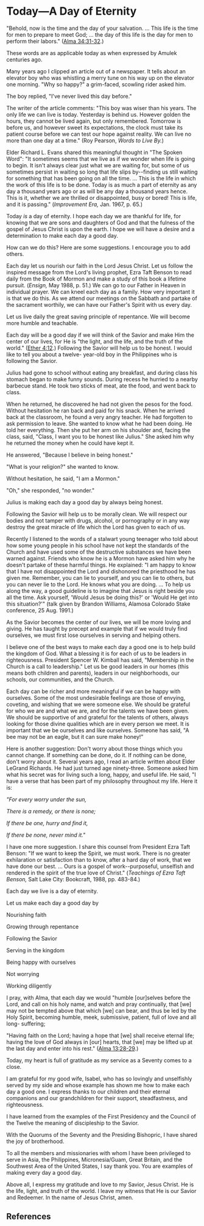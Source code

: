 # Today—A Day of Eternity

"Behold, now is the time and the day of your salvation. ... This life is the
time for men to prepare to meet God; ... the day of this life is the day for men
to perform their labors." ([Alma
34:31-32](/scriptures/bofm/alma/34.31-32?lang=eng#30).)

These words are as applicable today as when expressed by Amulek centuries ago.

Many years ago I clipped an article out of a newspaper. It tells about an
elevator boy who was whistling a merry tune on his way up on the elevator one
morning. "Why so happy?" a grim-faced, scowling rider asked him.

The boy replied, "I've never lived this day before."

The writer of the article comments: "This boy was wiser than his years. The
only life we can live is today. Yesterday is behind us. However golden the
hours, they cannot be lived again, but only remembered. Tomorrow is before us,
and however sweet its expectations, the clock must take its patient course
before we can test our hope against reality. We can live no more than one day
at a time." (Roy Pearson, _Words to Live By._)

Elder Richard L. Evans shared this meaningful thought in "The Spoken Word":
"It sometimes seems that we live as if we wonder when life is going to begin.
It isn't always clear just what we are waiting for, but some of us sometimes
persist in waiting so long that life slips by--finding us still waiting for
something that has been going on all the time. ... This is the life in which the
work of this life is to be done. Today is as much a part of eternity as any
day a thousand years ago or as will be any day a thousand years hence. This is
it, whether we are thrilled or disappointed, busy or bored! This is life, and
it is passing." (_Improvement Era,_ Jan. 1967, p. 65.)

Today _is_ a day of eternity. I hope each day we are thankful for life, for
knowing that we are sons and daughters of God and that the fulness of the
gospel of Jesus Christ is upon the earth. I hope we will have a desire and a
determination to make each day a good day.

How can we do this? Here are some suggestions. I encourage you to add others.

Each day let us nourish our faith in the Lord Jesus Christ. Let us follow the
inspired message from the Lord's living prophet, Ezra Taft Benson to read
daily from the Book of Mormon and make a study of this book a lifetime
pursuit. (_Ensign,_ May 1988, p. 51.) We can go to our Father in Heaven in
individual prayer. We can kneel each day as a family. How very important it is
that we do this. As we attend our meetings on the Sabbath and partake of the
sacrament worthily, we can have our Father's Spirit with us every day.

Let us live daily the great saving principle of repentance. We will become
more humble and teachable.

Each day will be a good day if we will think of the Savior and make Him the
center of our lives, for He is "the light, and the life, and the truth of the
world." ([Ether 4:12](/scriptures/bofm/ether/4.12?lang=eng#11).) Following the
Savior will help us to be honest. I would like to tell you about a twelve-
year-old boy in the Philippines who is following the Savior.

Julius had gone to school without eating any breakfast, and during class his
stomach began to make funny sounds. During recess he hurried to a nearby
barbecue stand. He took two sticks of meat, ate the food, and went back to
class.

When he returned, he discovered he had not given the pesos for the food.
Without hesitation he ran back and paid for his snack. When he arrived back at
the classroom, he found a very angry teacher. He had forgotten to ask
permission to leave. She wanted to know what he had been doing. He told her
everything. Then she put her arm on his shoulder and, facing the class, said,
"Class, I want you to be honest like Julius." She asked him why he returned
the money when he could have kept it.

He answered, "Because I believe in being honest."

"What is your religion?" she wanted to know.

Without hesitation, he said, "I am a Mormon."

"Oh," she responded, "no wonder."

Julius is making each day a good day by always being honest.

Following the Savior will help us to be morally clean. We will respect our
bodies and not tamper with drugs, alcohol, or pornography or in any way
destroy the great miracle of life which the Lord has given to each of us.

Recently I listened to the words of a stalwart young teenager who told about
how some young people in his school have not kept the standards of the Church
and have used some of the destructive substances we have been warned against.
Friends who know he is a Mormon have asked him why he doesn't partake of these
harmful things. He explained: "I am happy to know that I have not disappointed
the Lord and dishonored the priesthood he has given me. Remember, you can lie
to yourself, and you can lie to others, but you can never lie to the Lord. He
knows what you are doing. ... To help us along the way, a good guideline is to
imagine that Jesus is right beside you all the time. Ask yourself, 'Would
Jesus be doing this?' or 'Would He get into this situation?'" (talk given by
Brandon Williams, Alamosa Colorado Stake conference, 25 Aug. 1991.)

As the Savior becomes the center of our lives, we will be more loving and
giving. He has taught by precept and example that if we would truly find
ourselves, we must first lose ourselves in serving and helping others.

I believe one of the best ways to make each day a good one is to help build
the kingdom of God. What a blessing it is for each of us to be leaders in
righteousness. President Spencer W. Kimball has said, "Membership in the
Church is a call to leadership." Let us be good leaders in our homes (this
means both children and parents), leaders in our neighborhoods, our schools,
our communities, and the Church.

Each day can be richer and more meaningful if we can be happy with ourselves.
Some of the most undesirable feelings are those of envying, coveting, and
wishing that we were someone else. We should be grateful for who we are and
what we are, and for the talents we have been given. We should be supportive
of and grateful for the talents of others, always looking for those divine
qualities which are in every person we meet. It is important that we be
ourselves and like ourselves. Someone has said, "A bee may not be an eagle,
but it can sure make honey!"

Here is another suggestion: Don't worry about those things which you cannot
change. If something can be done, do it. If nothing can be done, don't worry
about it. Several years ago, I read an article written about Elder LeGrand
Richards. He had just turned age ninety-three. Someone asked him what his
secret was for living such a long, happy, and useful life. He said, "I have a
verse that has been part of my philosophy throughout my life. Here it is:

_"For every worry under the sun,_

_There is a remedy, or there is none;_

_If there be one, hurry and find it,_

_If there be none, never mind it."_

I have one more suggestion. I share this counsel from President Ezra Taft
Benson: "If we want to keep the Spirit, we must work. There is no greater
exhilaration or satisfaction than to know, after a hard day of work, that we
have done our best. ... Ours is a gospel of work--purposeful, unselfish and
rendered in the spirit of the true love of Christ." (_Teachings of Ezra Taft
Benson,_ Salt Lake City: Bookcraft, 1988, pp. 483-84.)

Each day we live is a day of eternity.

Let us make each day a good day by

Nourishing faith

Growing through repentance

Following the Savior

Serving in the kingdom

Being happy with ourselves

Not worrying

Working diligently

I pray, with Alma, that each day we would "humble [our]selves before the Lord,
and call on his holy name, and watch and pray continually, that [we] may not
be tempted above that which [we] can bear, and thus be led by the Holy Spirit,
becoming humble, meek, submissive, patient, full of love and all long-
suffering;

"Having faith on the Lord; having a hope that [we] shall receive eternal life;
having the love of God always in [our] hearts, that [we] may be lifted up at
the last day and enter into his rest." ([Alma
13:28-29](/scriptures/bofm/alma/13.28-29?lang=eng#27).)

Today, my heart is full of gratitude as my service as a Seventy comes to a
close.

I am grateful for my good wife, Isabel, who has so lovingly and unselfishly
served by my side and whose example has shown me how to make each day a good
one. I express thanks to our children and their eternal companions and our
grandchildren for their support, steadfastness, and righteousness.

I have learned from the examples of the First Presidency and the Council of
the Twelve the meaning of discipleship to the Savior.

With the Quorums of the Seventy and the Presiding Bishopric, I have shared the
joy of brotherhood.

To all the members and missionaries with whom I have been privileged to serve
in Asia, the Philippines, Micronesia/Guam, Great Britain, and the Southwest
Area of the United States, I say thank you. You are examples of making every
day a good day.

Above all, I express my gratitude and love to my Savior, Jesus Christ. He is
the life, light, and truth of the world. I leave my witness that He is our
Savior and Redeemer. In the name of Jesus Christ, amen.

## References

